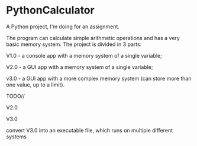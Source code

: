 # PythonCalculator
A Python project, I'm doing for an assignment.

The program can calculate simple arithmetic operations and has a very basic memory system. The project is divided in 3 parts:

V1.0 - a console app with a memory system of a single variable;

V2.0 - a GUI app with a memory system of a single variable;

v3.0 - a GUI app with a more complex memory system (can store more than one value, up to a limit).

TODO//

V2.0

V3.0

convert V3.0 into an executable file, which runs on multiple different systems
